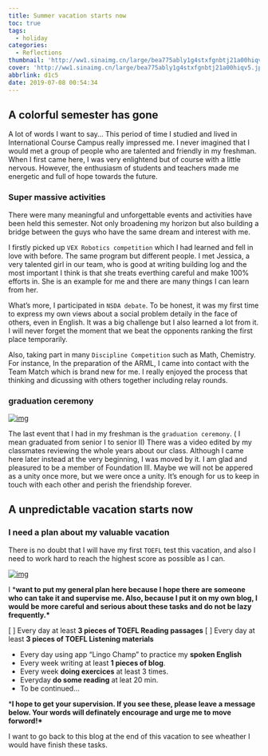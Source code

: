 ```yaml
---
title: Summer vacation starts now
toc: true
tags:
  - holiday
categories:
  - Reflections
thumbnail: 'http://ww1.sinaimg.cn/large/bea775ably1g4stxfgnbtj21a00hiqv5.jpg'
cover: 'http://ww1.sinaimg.cn/large/bea775ably1g4stxfgnbtj21a00hiqv5.jpg'
abbrlink: d1c5
date: 2019-07-08 00:54:34
---
```


## A colorful semester has gone

A lot of words I want to say… This period of time I studied and lived in International Course Campus really impressed me. I never imagined that I would met a group of people who are talented and friendly in my freshman. When I first came here, I was very enlightend but of course with a little nervous. However, the enthusiasm of students and teachers made me energetic and full of hope towards the future.

### Super massive activities

There were many meaningful and unforgettable events and activities have been held this semester. Not only broadening my horizon but also building a bridge between the guys who have the same dream and interest with me.

I firstly picked up `VEX Robotics competition` which I had learned and fell in love with before. The same program but different people. I met Jessica, a very talented girl in our team, who is good at writing building log and the most important I think is that she treats everthing careful and make 100% efforts in. She is an example for me and there are many things I can learn from her.

What’s more, I participated in `NSDA debate`. To be honest, it was my first time to express my own views about a social problem detaily in the face of others, even in English. It was a big challenge but I also learned a lot from it. I will never forget the moment that we beat the opponents ranking the first place temporarily.

Also, taking part in many `Discipline Competition` such as Math, Chemistry. For instance, In the preparation of the ARML, I came into contact with the Team Match which is brand new for me. I really enjoyed the process that thinking and dicussing with others together including relay rounds.

### graduation ceremony



[![img](http://ww1.sinaimg.cn/large/bea775ably1g4svpg06n7j21um18g7ft.jpg)](http://ww1.sinaimg.cn/large/bea775ably1g4svpg06n7j21um18g7ft.jpg)

The last event that I had in my freshman is the `graduation ceremony`. ( I mean graduated from senior I to senior II) There was a video edited by my classmates reviewing the whole years about our class. Although I came here later instead at the very beginning, I was moved by it. I am glad and pleasured to be a member of Foundation III. Maybe we will not be appered as a unity once more, but we were once a unity. It’s enough for us to keep in touch with each other and perish the friendship forever.

## A unpredictable vacation starts now

### I need a plan about my valuable vacation

There is no doubt that I will have my first `TOEFL` test this vacation, and also I need to work hard to reach the highest score as possible as I can.

[![img](http://ww1.sinaimg.cn/large/bea775ably1g4svon1j3vj21hc0u0x6q.jpg)](http://ww1.sinaimg.cn/large/bea775ably1g4svon1j3vj21hc0u0x6q.jpg)

I ***want to put my general plan here because I hope there are someone who can take it and supervise me. Also, because I put it on my own blog, I would be more careful and serious about these tasks and do not be lazy frequently.\***

[ ] Every day at least **3 pieces of TOEFL Reading passages**
[ ] Every day at least **3 pieces of TOEFL Listening materials**

-  Every day using app “Lingo Champ” to practice my **spoken English**
-  Every week writing at least **1 pieces of blog**.
-  Every week **doing exercices** at least 3 times.
-  Everyday **do some reading** at leat 20 min.
-  To be continued…

***I hope to get your supervision. If you see these, please leave a message below. Your words will definately encourage and urge me to move forword!\***

I want to go back to this blog at the end of this vacation to see wheather I would have finish these tasks.